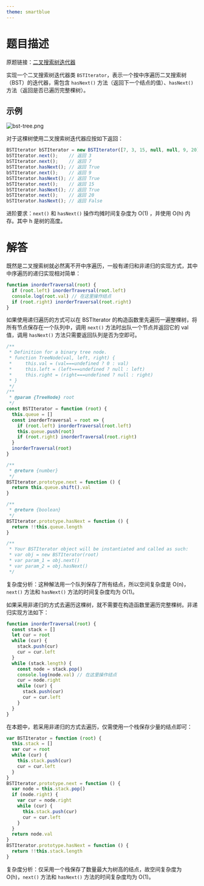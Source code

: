```yaml
---
theme: smartblue
---
```


# 题目描述

原题链接：[二叉搜索树迭代器](https://leetcode-cn.com/problems/binary-search-tree-iterator/)

实现一个二叉搜索树迭代器类 `BSTIterator`，表示一个按中序遍历二叉搜索树（BST）的迭代器，需包含 `hasNext()` 方法（返回下一个结点的值）、`hasNext()`方法（返回是否已遍历完整棵树）。

## 示例

![bst-tree.png](https://p1-juejin.byteimg.com/tos-cn-i-k3u1fbpfcp/03873c9b1b7b496499d88b6bd7f068e9~tplv-k3u1fbpfcp-watermark.image)

对于这棵树使用二叉搜索树迭代器应按如下返回：

```js
BSTIterator bSTIterator = new BSTIterator([7, 3, 15, null, null, 9, 20]);
bSTIterator.next();    // 返回 3
bSTIterator.next();    // 返回 7
bSTIterator.hasNext(); // 返回 True
bSTIterator.next();    // 返回 9
bSTIterator.hasNext(); // 返回 True
bSTIterator.next();    // 返回 15
bSTIterator.hasNext(); // 返回 True
bSTIterator.next();    // 返回 20
bSTIterator.hasNext(); // 返回 False
```

进阶要求：`next()` 和 `hasNext()` 操作均摊时间复杂度为 O(1) ，并使用 O(h) 内存。其中 h 是树的高度。

# 解答

既然是二叉搜索树就必然离不开中序遍历，一般有递归和非递归的实现方式，其中中序遍历的递归实现相对简单：

```js
function inorderTraversal(root) {
  if (root.left) inorderTraversal(root.left)
  console.log(root.val) // 在这里操作结点
  if (root.right) inorderTraversal(root.right)
}
```

如果使用递归遍历的方式可以在 BSTIterator 的构造函数里先遍历一遍整棵树，将所有节点保存在一个队列中，调用 `next()` 方法时出队一个节点并返回它的 val 值，调用 `hasNext()` 方法只需要返回队列是否为空即可。

```js
/**
 * Definition for a binary tree node.
 * function TreeNode(val, left, right) {
 *     this.val = (val===undefined ? 0 : val)
 *     this.left = (left===undefined ? null : left)
 *     this.right = (right===undefined ? null : right)
 * }
 */
/**
 * @param {TreeNode} root
 */
const BSTIterator = function (root) {
  this.queue = []
  const inorderTraversal = root => {
    if (root.left) inorderTraversal(root.left)
    this.queue.push(root)
    if (root.right) inorderTraversal(root.right)
  }
  inorderTraversal(root)
}

/**
 * @return {number}
 */
BSTIterator.prototype.next = function () {
  return this.queue.shift().val
}

/**
 * @return {boolean}
 */
BSTIterator.prototype.hasNext = function () {
  return !!this.queue.length
}

/**
 * Your BSTIterator object will be instantiated and called as such:
 * var obj = new BSTIterator(root)
 * var param_1 = obj.next()
 * var param_2 = obj.hasNext()
 */
```

复杂度分析：这种解法用一个队列保存了所有结点，所以空间复杂度是 O(n)，`next()` 方法和 `hasNext()` 方法的时间复杂度均为 O(1)。

如果采用非递归的方式去遍历这棵树，就不需要在构造函数里遍历完整棵树。非递归实现方法如下：

```js
function inorderTraversal(root) {
  const stack = []
  let cur = root
  while (cur) {
    stack.push(cur)
    cur = cur.left
  }
  while (stack.length) {
    const node = stack.pop()
    console.log(node.val) // 在这里操作结点
    cur = node.right
    while (cur) {
      stack.push(cur)
      cur = cur.left
    }
  }
}
```

在本题中，若采用非递归的方式去遍历，仅需使用一个栈保存少量的结点即可：

```js
var BSTIterator = function (root) {
  this.stack = []
  var cur = root
  while (cur) {
    this.stack.push(cur)
    cur = cur.left
  }
}
BSTIterator.prototype.next = function () {
  var node = this.stack.pop()
  if (node.right) {
    var cur = node.right
    while (cur) {
      this.stack.push(cur)
      cur = cur.left
    }
  }
  return node.val
}
BSTIterator.prototype.hasNext = function () {
  return !!this.stack.length
}
```

复杂度分析：仅采用一个栈保存了数量最大为树高的结点，故空间复杂度为 O(h)，`next()` 方法和 `hasNext()` 方法的时间复杂度均为 O(1)。
